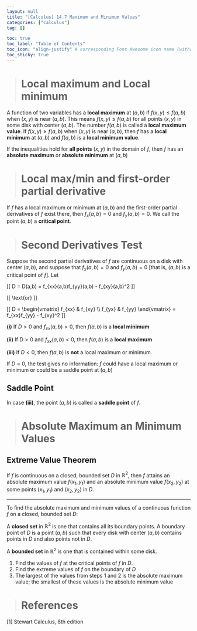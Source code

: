 ```yaml
---
layout: null
title: "[Calculus] 14.7 Maximum and Minimum Values"
categories: ["calculus"]
tag: []

toc: true
toc_label: "Table of Contents"
toc_icon: "align-justify" # corresponding Font Awesome icon name (without fa prefix)
toc_sticky: true
---
```


> # Local maximum and Local minimum

A function of two variables has a **local maximum** at $(a,b)$ if $f(x,y) \leq f(a,b)$ when $(x,y)$ is near $(a,b)$. This means $f(x,y) \leq f(a,b)$ for all points $(x,y)$ in some disk with center $(a,b)$. The number $f(a,b)$ is called a **local maximum value**. If $f(x,y) \geq f(a,b)$ when $(x,y)$ is near $(a,b)$, then $f$ has a **local minimum** at $(a,b)$ and $f(a,b)$ is a **local minimum value**.

If the inequalities hold for **all points** $(x,y)$ in the domain of $f$, then $f$ has an **absolute maximum** or **absolute minimum** at $(a,b)$

> # Local max/min and first-order partial derivative

If $f$ has a local maximum or minimum at $(a,b)$ and the first-order partial derivatives of $f$ exist there, then $f_x(a,b)=0$ and $f_y(a,b)=0$. We call the point $(a,b)$ a **critical point**.

> # Second Derivatives Test

Suppose the second partial derivatives of $f$ are continuous on a disk with center $(a,b)$, and suppose that $f_x(a,b)=0$ and $f_y(a,b)=0$ [that is, $(a,b)$ is a critical point of $f$]. Let

\[[ D = D(a,b) = f_{xx}(a,b)f_{yy}(a,b) - f_{xy}(a,b)^2 \]]

\[[ \text{or} \]]

\[[ D = \begin{vmatrix} f_{xx} & f_{xy} \\\ f_{yx} & f_{yy} \end{vmatrix} = f_{xx}f_{yy} - f_{xy}^2 \]]

**(i)** If $D > 0$ and $f_{xx}(a,b) > 0$, then $f(a,b)$ is a **local minimum**

**(ii)** If $D > 0$ and $f_{xx}(a,b) < 0$, then $f(a,b)$ is a **local maximum**

**(iii)** If $D < 0$, then $f(a,b)$ is **not** a local maximum or minimum.

If $D=0$, the test gives no information: $f$ could have a local maximum or minimum or could be a saddle point at $(a,b)$

## Saddle Point

In case **(iii)**, the point $(a,b)$ is called a **saddle point** of $f$.

> # Absolute Maximum an Minimum Values

## Extreme Value Theorem

If $f$ is continuous on a closed, bounded set $D$ in $\mathbb{R}^2$, then $f$ attains an absolute maximum value $f(x_1,y_1)$ and an absolute minimum value $f(x_2,y_2)$ at some points $(x_1, y_1)$ and $(x_2, y_2)$ in $D$.

---

To find the absolute maximum and minimum values of a continuous function $f$ on a closed, bounded set $D$:

A **closed set** in $\mathbb{R}^2$ is one that contains all its boundary points. A boundary point of $D$ is a point $(a,b)$ such that every disk with center $(a,b)$ contains points in $D$ and also points not in $D$.

A **bounded set** in $\mathbb{R}^2$ is one that is contained within some disk.

1. Find the values of $f$ at the critical points of $f$ in $D$.
2. Find the extreme values of $f$ on the boundary of $D$
3. The largest of the values from steps 1 and 2 is the absolute maximum value; the smallest of these values is the absolute minimum value

> # References

[1] Stewart Calculus, 8th edition
